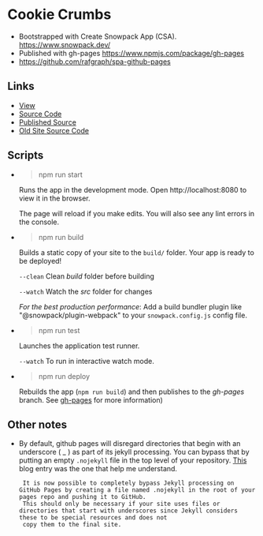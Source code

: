 # Cookie Crumbs

* Bootstrapped with Create Snowpack App (CSA). https://www.snowpack.dev/
* Published with gh-pages https://www.npmjs.com/package/gh-pages
* https://github.com/rafgraph/spa-github-pages


## Links
* [View](https://vince-koch.github.io/index.html)
* [Source Code](https://github.com/vince-koch/vince-koch.github.io)
* [Published Source](https://github.com/vince-koch/vince-koch.github.io/tree/gh-pages)
* [Old Site Source Code](https://github.com/vince-koch/vince-koch.github.io/tree/old)


## Scripts
* > npm run start

    Runs the app in the development mode.
    Open http://localhost:8080 to view it in the browser.

    The page will reload if you make edits.
    You will also see any lint errors in the console.

* > npm run build

    Builds a static copy of your site to the `build/` folder.
    Your app is ready to be deployed!

    `--clean` Clean _build_ folder before building

    `--watch` Watch the _src_ folder for changes

    _For the best production performance_:  Add a build bundler plugin like "@snowpack/plugin-webpack" to your `snowpack.config.js` config file.

* > npm run test

    Launches the application test runner.

    `--watch` To run in interactive watch mode.

* > npm run deploy

    Rebuilds the app (`npm run build`) and then publishes to the _gh-pages_ branch.  See [gh-pages](https://www.npmjs.com/package/gh-pages) for more information)

## Other notes
 
 * By default, github pages will disregard directories that begin with an underscore ( _ ) as part of its jekyll processing. You can bypass that by putting an empty
   `.nojekyll` file in the top level of your repository.  [This](https://github.blog/2009-12-29-bypassing-jekyll-on-github-pages/) blog entry was the one that help me understand.
   
        It is now possible to completely bypass Jekyll processing on GitHub Pages by creating a file named .nojekyll in the root of your pages repo and pushing it to GitHub. 
        This should only be necessary if your site uses files or directories that start with underscores since Jekyll considers these to be special resources and does not
        copy them to the final site.  